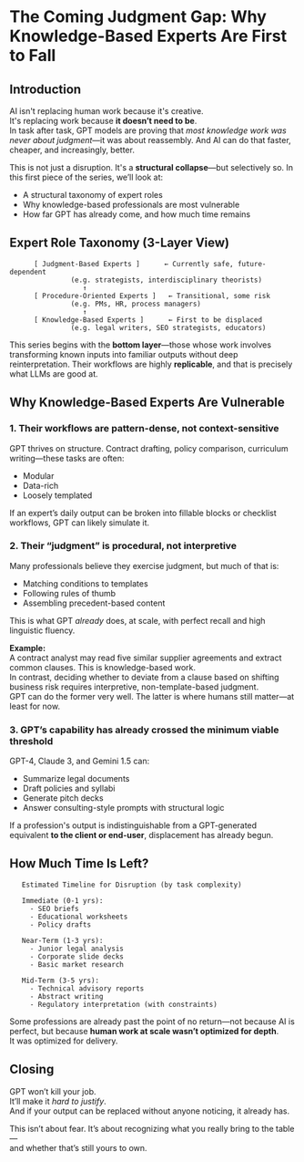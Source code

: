 # The Coming Judgment Gap: Why Knowledge-Based Experts Are First to Fall

## Introduction

AI isn't replacing human work because it's creative.  
It's replacing work because **it doesn’t need to be**.  
In task after task, GPT models are proving that *most knowledge work was never about judgment*—it was about reassembly. And AI can do that faster, cheaper, and increasingly, better.

This is not just a disruption. It's a **structural collapse**—but selectively so. In this first piece of the series, we’ll look at:

- A structural taxonomy of expert roles
- Why knowledge-based professionals are most vulnerable
- How far GPT has already come, and how much time remains

## Expert Role Taxonomy (3-Layer View)

```
      [ Judgment-Based Experts ]      ← Currently safe, future-dependent
               (e.g. strategists, interdisciplinary theorists)
                  ↑
      [ Procedure-Oriented Experts ]   ← Transitional, some risk
               (e.g. PMs, HR, process managers)
                  ↑
      [ Knowledge-Based Experts ]      ← First to be displaced
               (e.g. legal writers, SEO strategists, educators)
```

This series begins with the **bottom layer**—those whose work involves transforming known inputs into familiar outputs without deep reinterpretation. Their workflows are highly **replicable**, and that is precisely what LLMs are good at.

## Why Knowledge-Based Experts Are Vulnerable

### 1. Their workflows are pattern-dense, not context-sensitive

GPT thrives on structure. Contract drafting, policy comparison, curriculum writing—these tasks are often:
- Modular
- Data-rich
- Loosely templated

If an expert’s daily output can be broken into fillable blocks or checklist workflows, GPT can likely simulate it.

### 2. Their “judgment” is procedural, not interpretive

Many professionals believe they exercise judgment, but much of that is:
- Matching conditions to templates
- Following rules of thumb
- Assembling precedent-based content

This is what GPT *already* does, at scale, with perfect recall and high linguistic fluency.

**Example:**  
A contract analyst may read five similar supplier agreements and extract common clauses. This is knowledge-based work.  
In contrast, deciding whether to deviate from a clause based on shifting business risk requires interpretive, non-template-based judgment.  
GPT can do the former very well. The latter is where humans still matter—at least for now.

### 3. GPT’s capability has already crossed the minimum viable threshold

GPT-4, Claude 3, and Gemini 1.5 can:
- Summarize legal documents
- Draft policies and syllabi
- Generate pitch decks
- Answer consulting-style prompts with structural logic

If a profession's output is indistinguishable from a GPT-generated equivalent **to the client or end-user**, displacement has already begun.

## How Much Time Is Left?

```
   Estimated Timeline for Disruption (by task complexity)

   Immediate (0-1 yrs):
     - SEO briefs
     - Educational worksheets
     - Policy drafts

   Near-Term (1-3 yrs):
     - Junior legal analysis
     - Corporate slide decks
     - Basic market research

   Mid-Term (3-5 yrs):
     - Technical advisory reports
     - Abstract writing
     - Regulatory interpretation (with constraints)
```

Some professions are already past the point of no return—not because AI is perfect, but because **human work at scale wasn’t optimized for depth**.  
It was optimized for delivery.

## Closing

GPT won’t kill your job.  
It’ll make it *hard to justify*.  
And if your output can be replaced without anyone noticing, it already has.

This isn’t about fear. It’s about recognizing what you really bring to the table—  
and whether that’s still yours to own.
